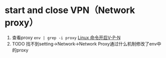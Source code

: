 # start and close VPN（Network proxy）


1. 查看proxy `env | grep -i proxy`
[Linux 命令开启V-P-N](https://blog.csdn.net/xiaobaiing/article/details/99677226)
2. TODO 找不到setting->Network->Network Proxy通过什么机制修改了env中的proxy